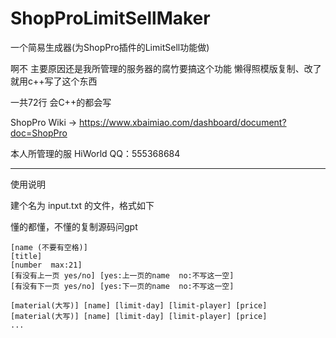 # ShopProLimitSellMaker

一个简易生成器(为ShopPro插件的LimitSell功能做)

啊不 主要原因还是我所管理的服务器的腐竹要搞这个功能 懒得照模版复制、改了 就用c++写了这个东西

一共72行 会C++的都会写

ShopPro Wiki -> https://www.xbaimiao.com/dashboard/document?doc=ShopPro

本人所管理的服 HiWorld  QQ：555368684

---

使用说明

建个名为 input.txt 的文件，格式如下

懂的都懂，不懂的复制源码问gpt

```
[name (不要有空格)]
[title]
[number  max:21]
[有没有上一页 yes/no] [yes:上一页的name  no:不写这一空]
[有没有下一页 yes/no] [yes:下一页的name  no:不写这一空]

[material(大写)] [name] [limit-day] [limit-player] [price]
[material(大写)] [name] [limit-day] [limit-player] [price]
...

```
